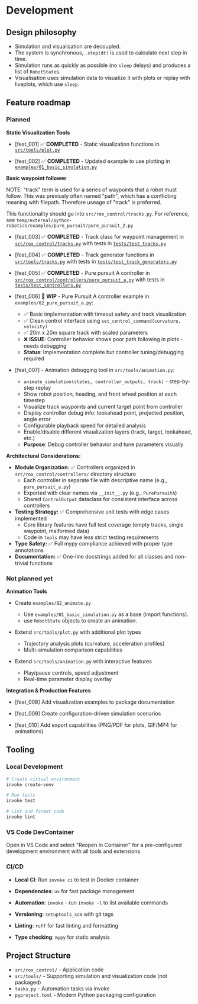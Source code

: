 # Development

## Design philosophy

* Simulation and visualisation are decoupled.
* The system is synchronous, `.step(dt)` is used to calculate next step in time.
* Simulation runs as quickly as possible (no `sleep` delays) and produces a list of `RobotState`s.
* Visualisation uses simulation data to visualize it with plots or replay with liveplots, which use `sleep`.

## Feature roadmap

### Planned
**Static Visualization Tools**

* [feat_001] ✅ **COMPLETED** - Static visualization functions in [`src/tools/plot.py`](src/tools/plot.py)

* [feat_002] ✅ **COMPLETED** - Updated example to use plotting in [`examples/01_basic_simulation.py`](examples/01_basic_simulation.py)

**Basic waypoint follower**

NOTE: "track" term is used for a series of waypoints that a robot must follow. This was previusly
often named "path", which has a conflicting meaning with filepath. Therefore useage of "track" is preferred.

This functionality should go into `src/rox_control/tracks.py`.
For reference, see `temp/external/python-robotics/examples/pure_pursuit/pure_pursuit_2.py`

* [feat_003] ✅ **COMPLETED** - Track class for waypoint management in [`src/rox_control/tracks.py`](src/rox_control/tracks.py) with tests in [`tests/test_tracks.py`](tests/test_tracks.py)

* [feat_004] ✅ **COMPLETED** - Track generator functions in [`src/tools/tracks.py`](src/tools/tracks.py) with tests in [`tests/test_track_generators.py`](tests/test_track_generators.py)

* [feat_005] ✅ **COMPLETED** - Pure pursuit A controller in [`src/rox_control/controllers/pure_pursuit_a.py`](src/rox_control/controllers/pure_pursuit_a.py) with tests in [`tests/test_controllers.py`](tests/test_controllers.py)

* [feat_006] 🔄 **WIP** - Pure Pursuit A controller example in `examples/02_pure_pursuit_a.py`:
  - ✅ Basic implementation with timeout safety and track visualization
  - ✅ Clean control interface using `set_control_command(curvature, velocity)`
  - ✅ 20m x 20m square track with scaled parameters
  - ❌ **ISSUE**: Controller behavior shows poor path following in plots - needs debugging
  - **Status**: Implementation complete but controller tuning/debugging required

* [feat_007] - Animation debugging tool in `src/tools/animation.py`:
  - `animate_simulation(states, controller_outputs, track)` - step-by-step replay
  - Show robot position, heading, and front wheel position at each timestep
  - Visualize track waypoints and current target point from controller
  - Display controller debug info: lookahead point, projected position, angle error
  - Configurable playback speed for detailed analysis
  - Enable/disable different visualization layers (track, target, lookahead, etc.)
  - **Purpose**: Debug controller behavior and tune parameters visually


**Architectural Considerations:**
- **Module Organization:** ✅ Controllers organized in `src/rox_control/controllers/` directory structure
  - Each controller in separate file with descriptive name (e.g., `pure_pursuit_a.py`)
  - Exported with clear names via `__init__.py` (e.g., `PurePursuitA`)
  - Shared `ControlOutput` dataclass for consistent interface across controllers
- **Testing Strategy:** ✅ Comprehensive unit tests with edge cases implemented
  - Core library features have full test coverage (empty tracks, single waypoint, malformed data)
  - Code in `tools` may have less strict testing requirements
- **Type Safety:** ✅ Full mypy compliance achieved with proper type annotations
- **Documentation:** ✅ One-line docstrings added for all classes and non-trivial functions



### Not planned yet

**Animation Tools**




* Create `examples/02_animate.py`
    - Use `examples/01_basic_simulation.py` as a base (import functions).
    - use `RobotState` objects to create an animation.



*  Extend `src/tools/plot.py` with additional plot types
    - Trajectory analysis plots (curvature, acceleration profiles)
    - Multi-simulation comparison capabilities

* Extend `src/tools/animation.py` with interactive features
    - Play/pause controls, speed adjustment
    - Real-time parameter display overlay

**Integration & Production Features**

* [feat_008] Add visualization examples to package documentation

* [feat_009] Create configuration-driven simulation scenarios

* [feat_010] Add export capabilities (PNG/PDF for plots, GIF/MP4 for animations)


## Tooling

### Local Development
```bash
# Create virtual environment
invoke create-venv

# Run tests
invoke test

# Lint and format code
invoke lint
```

### VS Code DevContainer
Open in VS Code and select "Reopen in Container" for a pre-configured development environment with all tools and extensions.

### CI/CD

* **Local CI**: Run `invoke ci` to test in Docker container


* **Dependencies**: `uv` for fast package management
* **Automation**: `invoke` - run `invoke -l` to list available commands
* **Versioning**: `setuptools_scm` with git tags
* **Linting**: `ruff` for fast linting and formatting
* **Type checking**: `mypy` for static analysis

## Project Structure

* `src/rox_control/` - Application code
* `src/tools/` - Supporting simulation and visualization code (not packaged)
* `tasks.py` - Automation tasks via invoke
* `pyproject.toml` - Modern Python packaging configuration


